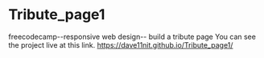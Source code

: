 # Tribute_page1
freecodecamp--responsive web design-- build a tribute page
You can see the project live at this link.
https://dave11nit.github.io/Tribute_page1/
